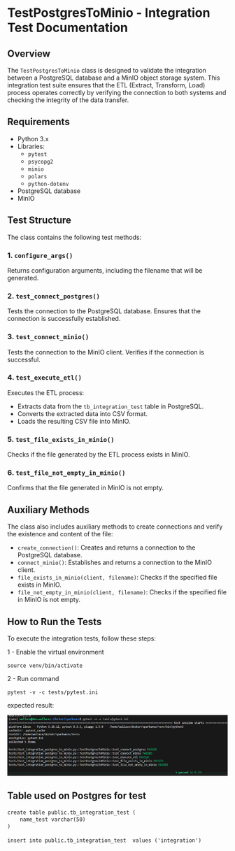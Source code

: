 # TestPostgresToMinio - Integration Test Documentation

## Overview
The `TestPostgresToMinio` class is designed to validate the integration between a PostgreSQL database and a MinIO object storage system. This integration test suite ensures that the ETL (Extract, Transform, Load) process operates correctly by verifying the connection to both systems and checking the integrity of the data transfer.

## Requirements
- Python 3.x
- Libraries:
  - `pytest`
  - `psycopg2`
  - `minio`
  - `polars`
  - `python-dotenv`
- PostgreSQL database
- MinIO

## Test Structure
The class contains the following test methods:

### 1. `configure_args()`
Returns configuration arguments, including the filename that will be generated.

### 2. `test_connect_postgres()`
Tests the connection to the PostgreSQL database. Ensures that the connection is successfully established.

### 3. `test_connect_minio()`
Tests the connection to the MinIO client. Verifies if the connection is successful.

### 4. `test_execute_etl()`
Executes the ETL process:
- Extracts data from the `tb_integration_test` table in PostgreSQL.
- Converts the extracted data into CSV format.
- Loads the resulting CSV file into MinIO.

### 5. `test_file_exists_in_minio()`
Checks if the file generated by the ETL process exists in MinIO.

### 6. `test_file_not_empty_in_minio()`
Confirms that the file generated in MinIO is not empty.

## Auxiliary Methods
The class also includes auxiliary methods to create connections and verify the existence and content of the file:

- `create_connection()`: Creates and returns a connection to the PostgreSQL database.
- `connect_minio()`: Establishes and returns a connection to the MinIO client.
- `file_exists_in_minio(client, filename)`: Checks if the specified file exists in MinIO.
- `file_not_empty_in_minio(client, filename)`: Checks if the specified file in MinIO is not empty.


## How to Run the Tests
To execute the integration tests, follow these steps:

1 - Enable the virtual environment

```
source venv/bin/activate
```

2 - Run command
```
pytest -v -c tests/pytest.ini
```

expected result:

![image](assets/result-test.png)


## Table used on Postgres for test
```
create table public.tb_integration_test (
	name_test varchar(50)
)

insert into public.tb_integration_test  values ('integration')
```